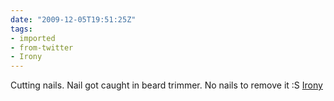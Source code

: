 ```yaml
---
date: "2009-12-05T19:51:25Z"
tags:
- imported
- from-twitter
- Irony
---
```

Cutting nails. Nail got caught in beard trimmer. No nails to remove it :S [Irony](/tags/Irony)
